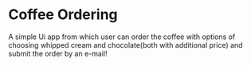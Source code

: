 # Coffee Ordering
A simple Ui app from which user can order the coffee with options
of choosing whipped cream and chocolate(both with additional price)
and submit the order by an e-mail!
